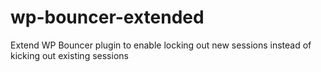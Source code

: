 # wp-bouncer-extended
Extend WP Bouncer plugin to enable locking out new sessions instead of kicking out existing sessions
